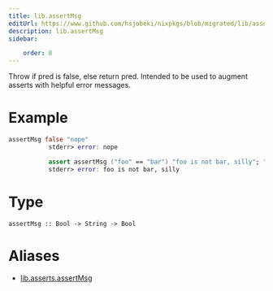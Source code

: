 ```yaml
---
title: lib.assertMsg
editUrl: https://www.github.com/hsjobeki/nixpkgs/blob/migrated/lib/asserts.nix#L28C5
description: lib.assertMsg
sidebar:

    order: 8
---
```


Throw if pred is false, else return pred.
Intended to be used to augment asserts with helpful error messages.

# Example

```nix
assertMsg false "nope"
           stderr> error: nope

           assert assertMsg ("foo" == "bar") "foo is not bar, silly"; ""
           stderr> error: foo is not bar, silly
```

# Type

```
assertMsg :: Bool -> String -> Bool
```


# Aliases

- [lib.asserts.assertMsg](/nix-doc-comments/reference/lib/asserts/lib-asserts-assertmsg)


